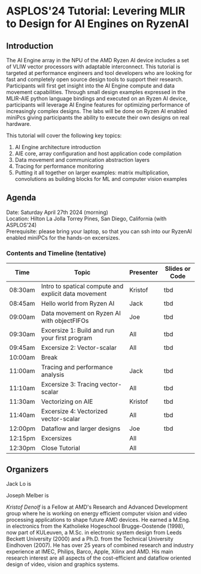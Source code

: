 # ASPLOS'24 Tutorial: Levering MLIR to Design for AI Engines on RyzenAI

## Introduction

The AI Engine array in the NPU of the AMD Ryzen AI device includes a set of VLIW vector processors with adaptable interconnect. This tutorial is targeted at performance engineers and tool developers who are looking for fast and completely open source design tools to support their research. Participants will first get insight into the AI Engine compute and data movement capabilities. Through small design examples expressed in the MLIR-AIE python language bindings and executed on an Ryzen AI device, participants will leverage AI Engine features for optimizing performance of increasingly complex designs. The labs will be done on Ryzen AI enabled miniPcs giving participants the ability to execute their own designs on real hardware.


This tutorial will cover the following key topics:
1. AI Engine architecture introduction 
1. AIE core, array configuration and host application code compilation
1. Data movement and communication abstraction layers
1. Tracing for performance monitoring
1. Putting it all together on larger examples: matrix multiplication, convolutions as building blocks for ML and computer vision examples 

## Agenda

Date: Saturday April 27th 2024 (morning)  
Location: Hilton La Jolla Torrey Pines, San Diego, California (with ASPLOS’24)  
Prerequisite: please bring your laptop, so that you can ssh into our RyzenAI enabled miniPCs for the hands-on excersizes.

### Contents and Timeline (tentative)

| Time | Topic | Presenter | Slides or Code |
|------|-------|-----------|----------------|
| 08:30am | Intro to spatical compute and explicit data movement | Kristof | tbd |
| 08:45am | Hello world from Ryzen AI | Jack | tbd |
| 09:00am | Data movement on Ryzen AI with objectFIFOs | Joe | tbd |
| 09:30am | Excersize 1: Build and run your first program | All | tbd |
| 09:45am | Excersize 2: Vector-scalar | All |tbd |
| 10:00am | Break | | |
| 11:00am | Tracing and performance analysis | Jack | tbd |
| 11:10am | Excersize 3: Tracing vector-scalar | All | tbd |
| 11:30am | Vectorizing on AIE | Kristof | tbd |
| 11:40am | Excersize 4: Vectorized vector-scalar | All | tbd |
| 12:00pm | Dataflow and larger designs | Joe | tbd |
| 12:15pm | Excersizes | All | |
| 12:30pm | Close Tutorial | All | |


## Organizers

Jack Lo is 

Joseph Melber is

*Kristof Denolf* is a Fellow at AMD's Research and Advanced Development group where he is working on energy efficient computer vision and video processing applications to shape future AMD devices. He earned a M.Eng. in electronics from the Katholieke Hogeschool Brugge-Oostende (1998), now part of KULeuven, a M.Sc. in electronic system design from Leeds Beckett University (2000) and a Ph.D. from the Technical University Eindhoven (2007). He has over 25 years of combined research and industry experience at IMEC, Philips, Barco, Apple, Xilinx and AMD. His main research interest are all aspects of the cost-efficient and dataflow oriented design of video, vision and graphics systems.